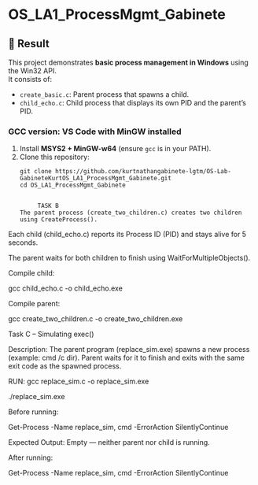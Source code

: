 # OS_LA1_ProcessMgmt_Gabinete

## 📌 Result
This project demonstrates **basic process management in Windows** using the Win32 API.  
It consists of:
- `create_basic.c`: Parent process that spawns a child.
- `child_echo.c`: Child process that displays its own PID and the parent’s PID.




### GCC version: VS Code with MinGW installed
1. Install **MSYS2 + MinGW-w64** (ensure `gcc` is in your PATH).
2. Clone this repository:
   ```terminal
   git clone https://github.com/kurtnathangabinete-lgtm/OS-Lab-GabineteKurtOS_LA1_ProcessMgmt_Gabinete.git
   cd OS_LA1_ProcessMgmt_Gabinete


        TASK B
   The parent process (create_two_children.c) creates two children using CreateProcess().

Each child (child_echo.c) reports its Process ID (PID) and stays alive for 5 seconds.

The parent waits for both children to finish using WaitForMultipleObjects().

Compile child:

gcc child_echo.c -o child_echo.exe


Compile parent:

gcc create_two_children.c -o create_two_children.exe



Task C – Simulating exec()

Description:
The parent program (replace_sim.exe) spawns a new process (example: cmd /c dir).
Parent waits for it to finish and exits with the same exit code as the spawned process.

RUN:
gcc replace_sim.c -o replace_sim.exe

./replace_sim.exe


Before running:

Get-Process -Name replace_sim, cmd -ErrorAction SilentlyContinue


Expected Output: Empty — neither parent nor child is running.

After running:

Get-Process -Name replace_sim, cmd -ErrorAction SilentlyContinue
